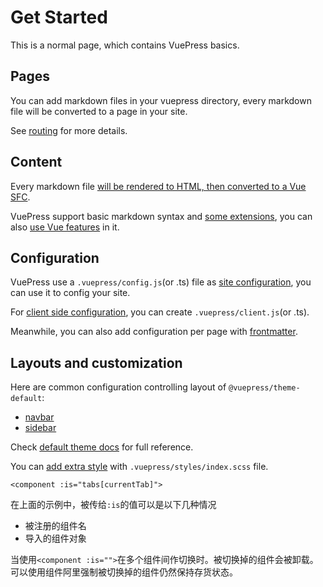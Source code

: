 # Get Started

This is a normal page, which contains VuePress basics.

## Pages

You can add markdown files in your vuepress directory, every markdown file will be converted to a page in your site.

See [routing][] for more details.

## Content

Every markdown file [will be rendered to HTML, then converted to a Vue SFC][content].

VuePress support basic markdown syntax and [some extensions][synatex-extensions], you can also [use Vue features][vue-feature] in it.

## Configuration

VuePress use a `.vuepress/config.js`(or .ts) file as [site configuration][config], you can use it to config your site.

For [client side configuration][client-config], you can create `.vuepress/client.js`(or .ts).

Meanwhile, you can also add configuration per page with [frontmatter][].

## Layouts and customization

Here are common configuration controlling layout of `@vuepress/theme-default`:

- [navbar][]
- [sidebar][]

Check [default theme docs][default-theme] for full reference.

You can [add extra style][style] with `.vuepress/styles/index.scss` file.

[routing]: https://vuejs.press/guide/page.html#routing
[content]: https://vuejs.press/guide/page.html#content
[synatex-extensions]: https://vuejs.press/guide/markdown.html#syntax-extensions
[vue-feature]: https://vuejs.press/guide/markdown.html#using-vue-in-markdown
[config]: https://vuejs.press/guide/configuration.html#client-config-file
[client-config]: https://vuejs.press/guide/configuration.html#client-config-file
[frontmatter]: https://vuejs.press/guide/page.html#frontmatter
[navbar]: https://vuejs.press/reference/default-theme/config.html#navbar
[sidebar]: https://vuejs.press/reference/default-theme/config.html#sidebar
[default-theme]: https://vuejs.press/reference/default-theme/
[style]: https://vuejs.press/reference/default-theme/styles.html#style-file

<!-- 动态组件，有些场景会用到多个组件来回切换的场景，比如Tab界面 -->

<!-- 确保在实际开发中，我么可以使用到这些技巧和总结的方式方法。比如Tab界面，无望东西 -->

```vue
<component :is="tabs[currentTab]">
```

在上面的示例中，被传给`:is`的值可以是以下几种情况

- 被注册的组件名
- 导入的组件对象

当使用`<component :is="">`在多个组件间作切换时。被切换掉的组件会被卸载。可以使用<KeepAlive>组件阿里强制被切换掉的组件仍然保持存货状态。

<script type="text/x-template"></script>
